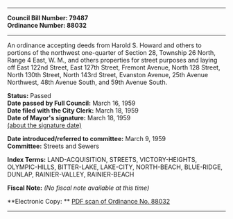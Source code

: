 * * * * *  
  
**Council Bill Number: [](#h0)[](#h2)79487**   
**Ordinance Number: 88032**  
  
* * * * *  
  
An ordinance accepting deeds from Harold S. Howard and others to portions of the northwest one-quarter of Section 28, Township 26 North, Range 4 East, W. M., and others properties for street purposes and laying off East 122nd Street, East 127th Street, Fremont Avenue, North 128 Street, North 130th Street, North 143rd Street, Evanston Avenue, 25th Avenue Northwest, 48th Avenue South, and 59th Avenue South.  
  
**Status:** Passed   
**Date passed by Full Council:** March 16, 1959   
**Date filed with the City Clerk:** March 18, 1959   
**Date of Mayor's signature:** March 18, 1959   
[(about the signature date)](/~public/approvaldate.htm)   
  
  
**Date introduced/referred to committee:** March 9, 1959   
**Committee:** Streets and Sewers   
  
**Index Terms:** LAND-ACQUISITION, STREETS, VICTORY-HEIGHTS, OLYMPIC-HILLS, BITTER-LAKE, LAKE-CITY, NORTH-BEACH, BLUE-RIDGE, DUNLAP, RAINIER-VALLEY, RAINIER-BEACH  
  
**Fiscal Note:** *(No fiscal note available at this time)*  
  
**Electronic Copy: ** [PDF scan of Ordinance No. 88032](/~archives/Ordinances/Ord_88032.pdf)  
  
* * * * *  
